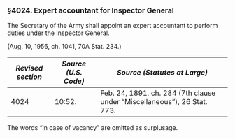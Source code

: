 ### §4024. Expert accountant for Inspector General ###

The Secretary of the Army shall appoint an expert accountant to perform duties under the Inspector General.

(Aug. 10, 1956, ch. 1041, 70A Stat. 234.)

|*Revised section*|*Source (U.S. Code)*|                      *Source (Statutes at Large)*                      |
|-----------------|--------------------|------------------------------------------------------------------------|
|      4024       |       10:52.       |Feb. 24, 1891, ch. 284 (7th clause under “Miscellaneous”), 26 Stat. 773.|

The words “in case of vacancy” are omitted as surplusage.